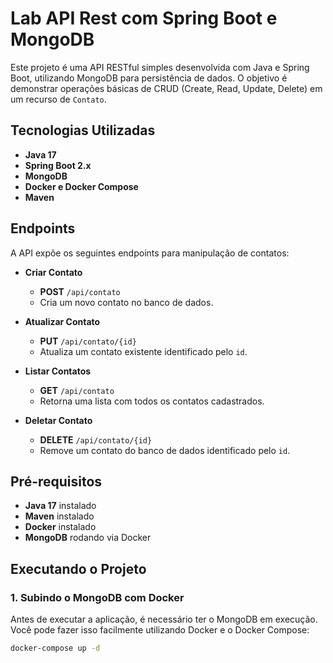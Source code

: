 # Lab API Rest com Spring Boot e MongoDB

Este projeto é uma API RESTful simples desenvolvida com Java e Spring Boot, utilizando MongoDB para persistência de dados. O objetivo é demonstrar operações básicas de CRUD (Create, Read, Update, Delete) em um recurso de `Contato`.

## Tecnologias Utilizadas

- **Java 17**
- **Spring Boot 2.x**
- **MongoDB**
- **Docker e Docker Compose**
- **Maven**

## Endpoints

A API expõe os seguintes endpoints para manipulação de contatos:

- **Criar Contato**
  - **POST** `/api/contato`
  - Cria um novo contato no banco de dados.

- **Atualizar Contato**
  - **PUT** `/api/contato/{id}`
  - Atualiza um contato existente identificado pelo `id`.

- **Listar Contatos**
  - **GET** `/api/contato`
  - Retorna uma lista com todos os contatos cadastrados.

- **Deletar Contato**
  - **DELETE** `/api/contato/{id}`
  - Remove um contato do banco de dados identificado pelo `id`.

## Pré-requisitos

- **Java 17** instalado
- **Maven** instalado
- **Docker** instalado
- **MongoDB** rodando via Docker

## Executando o Projeto

### 1. Subindo o MongoDB com Docker

Antes de executar a aplicação, é necessário ter o MongoDB em execução. Você pode fazer isso facilmente utilizando Docker e o Docker Compose:

```bash
docker-compose up -d
